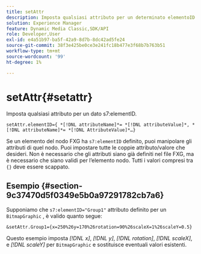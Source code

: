 ```yaml
---
title: setAttr
description: Imposta qualsiasi attributo per un determinato elementoID s7.
solution: Experience Manager
feature: Dynamic Media Classic,SDK/API
role: Developer,User
exl-id: e4a51b97-ba5f-42a9-8d7b-8dc42ad5fe24
source-git-commit: 38f3e425be0ce3e241fc18b477e3f68b7b763b51
workflow-type: tm+mt
source-wordcount: '99'
ht-degree: 1%

---
```


# setAttr{#setattr}

Imposta qualsiasi attributo per un dato s7:elementID.

`setAttr.elementID={ *[!DNL attributeName]*= *[!DNL attributeValue]*, *[!DNL attributeName]*= *[!DNL AttributeValue]*…}`

Se un elemento del nodo FXG ha `s7:elementID` definito, puoi manipolare gli attributi di quel nodo. Puoi impostare tutte le coppie attributo/valore che desideri. Non è necessario che gli attributi siano già definiti nel file FXG, ma è necessario che siano validi per l’elemento nodo. Tutti i valori compresi tra `{}` deve essere scappato.

## Esempio {#section-9c37470d5f0349e5b0a97291782cb7a6}

Supponiamo che `s7:elementID="Group1"` attributo definito per un `BitmapGraphic` , è valido quanto segue:

`&setAttr.Group1={x=250%26y=170%26rotation=90%26scaleX=1%26scaleY=0.5}`

Questo esempio imposta *[!DNL x]*, *[!DNL y]*, *[!DNL rotation]*, *[!DNL scaleX]*, e *[!DNL scaleY]* per `BitmapGraphic` e sostituisce eventuali valori esistenti.
